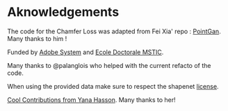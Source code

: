 # Aknowledgements

The code for the Chamfer Loss was adapted from Fei Xia' repo : [PointGan](https://github.com/fxia22/pointGAN). Many thanks to him !


Funded by [Adobe System](https://github.com/fxia22/pointGAN) and [Ecole Doctorale MSTIC](http://www.univ-paris-est.fr/fr/-ecole-doctorale-mathematiques-et-stic-mstic-ed-532/).


Many thanks to @palanglois who helped with the current refacto of the code.


When using the provided data make sure to respect the shapenet [license](https://shapenet.org/terms).


[Cool Contributions from Yana Hasson](./doc/contributions.md). Many thanks to her!

